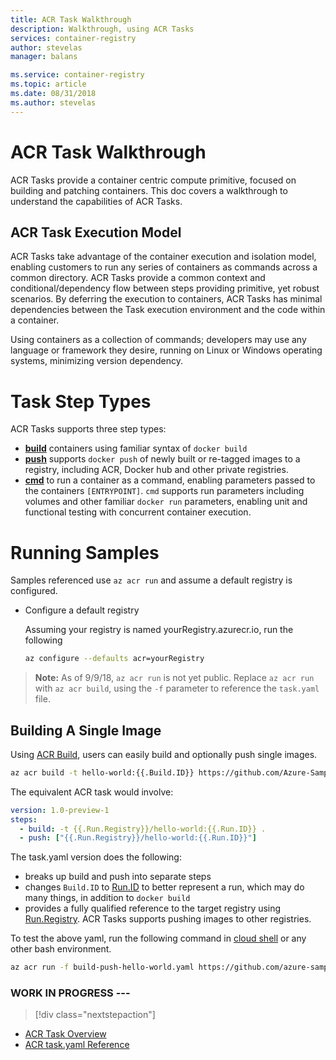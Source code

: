 ```yaml
---
title: ACR Task Walkthrough
description: Walkthrough, using ACR Tasks
services: container-registry
author: stevelas
manager: balans

ms.service: container-registry
ms.topic: article
ms.date: 08/31/2018
ms.author: stevelas
---
```

# ACR Task Walkthrough

ACR Tasks provide a container centric compute primitive, focused on building and patching containers.
This doc covers a walkthrough to understand the capabilities of ACR Tasks. 

## ACR Task Execution Model

ACR Tasks take advantage of the container execution and isolation model, enabling customers to run any series of containers as commands across a common directory. ACR Tasks provide a common context and conditional/dependency flow between steps providing primitive, yet robust scenarios. By deferring the execution to containers, ACR Tasks has minimal dependencies between the Task execution environment and the code within a container.

Using containers as a collection of commands; developers may use any language or framework they desire, running on Linux or Windows operating systems, minimizing version dependency. 

# Task Step Types
ACR Tasks supports three step types:
- **[build](#build)** containers using familiar syntax of `docker build`
- **[push](#push)** supports `docker push` of newly built or re-tagged images to a registry, including ACR, Docker hub and other private registries.
- **[cmd](#cmd)** to run a container as a command, enabling parameters passed to the containers `[ENTRYPOINT]`. `cmd` supports  run parameters including volumes and other familiar `docker run` parameters, enabling unit and functional testing with concurrent container execution. 

# Running Samples

Samples referenced use `az acr run` and assume a default registry is configured.

- Configure a default registry

    Assuming your registry is named yourRegistry.azurecr.io, run the following
    ```sh
    az configure --defaults acr=yourRegistry
    ```

> **Note:** As of 9/9/18, `az acr run` is not yet public. Replace `az acr run` with `az acr build`, using the `-f` parameter to reference the `task.yaml` file.


## Building A Single Image

Using [ACR Build](https://aka.ms/acr/build), users can easily build and optionally push single images. 
```sh
az acr build -t hello-world:{{.Build.ID}} https://github.com/Azure-Samples/acr-build-helloworld-node.git
```

The equivalent ACR task would involve:
```yaml
version: 1.0-preview-1
steps:
  - build: -t {{.Run.Registry}}/hello-world:{{.Run.ID}} .
  - push: ["{{.Run.Registry}}/hello-world:{{.Run.ID}}"]
```

The task.yaml version does the following:

- breaks up build and push into separate steps
- changes `Build.ID` to [Run.ID](./container-registry-ref-acr-tasks-yaml.md#runid) to better represent a run, which may do many things, in addition to `docker build`
- provides a fully qualified reference to the target registry using [Run.Registry](./container-registry-ref-acr-tasks-yaml.md#run.registry). ACR Tasks supports pushing images to other registries.

To test the above yaml, run the following command in [cloud shell](https://shell.azure.com) or any other bash environment. 

```sh
az acr run -f build-push-hello-world.yaml https://github.com/azure-samples/acr-tasks.git
```

### WORK IN PROGRESS ---



> [!div class="nextstepaction"]
* [ACR Task Overview](./container-registry-tasks-overview.md)
* [ACR task.yaml Reference](./container-registry-ref-acr-tasks-yaml.md)

